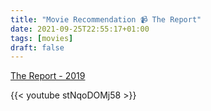 ```yaml
---
title: "Movie Recommendation 📹 The Report"
date: 2021-09-25T22:55:17+01:00
tags: [movies]
draft: false
---
```


[The Report - 2019](https://www.imdb.com/title/tt8236336/)

{{< youtube stNqoDOMj58 >}}


